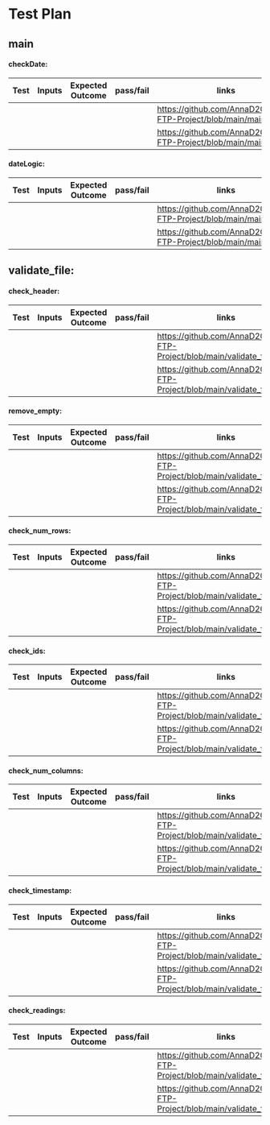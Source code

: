 # Test Plan

## main

#### checkDate:

|Test|Inputs|Expected Outcome| pass/fail | links |
|----|------|----------------|-----------|-------|
| | | | | https://github.com/AnnaD2022/QA-FTP-Project/blob/main/main.py|
| | | | | https://github.com/AnnaD2022/QA-FTP-Project/blob/main/main.py |

#### dateLogic:

|Test|Inputs|Expected Outcome| pass/fail | links |
|----|------|----------------|-----------|-------|
| | | | | https://github.com/AnnaD2022/QA-FTP-Project/blob/main/main.py |
| | | | | https://github.com/AnnaD2022/QA-FTP-Project/blob/main/main.py|


## validate_file:

#### check_header:

|Test|Inputs|Expected Outcome| pass/fail | links |
|----|------|----------------|-----------|-------|
| | | | | https://github.com/AnnaD2022/QA-FTP-Project/blob/main/validate_file.py |
| | | | | https://github.com/AnnaD2022/QA-FTP-Project/blob/main/validate_file.py |

#### remove_empty:

|Test|Inputs|Expected Outcome| pass/fail | links |
|----|------|----------------|-----------|-------|
| | | | | https://github.com/AnnaD2022/QA-FTP-Project/blob/main/validate_file.py|
| | | | | https://github.com/AnnaD2022/QA-FTP-Project/blob/main/validate_file.py|

#### check_num_rows:

|Test|Inputs|Expected Outcome| pass/fail | links |
|----|------|----------------|-----------|-------|
| | | | | https://github.com/AnnaD2022/QA-FTP-Project/blob/main/validate_file.py|
| | | | | https://github.com/AnnaD2022/QA-FTP-Project/blob/main/validate_file.py|

#### check_ids:

|Test|Inputs|Expected Outcome| pass/fail | links |
|----|------|----------------|-----------|-------|
| | | | | https://github.com/AnnaD2022/QA-FTP-Project/blob/main/validate_file.py|
| | | | | https://github.com/AnnaD2022/QA-FTP-Project/blob/main/validate_file.py|

#### check_num_columns:

|Test|Inputs|Expected Outcome| pass/fail | links |
|----|------|----------------|-----------|-------|
| | | | | https://github.com/AnnaD2022/QA-FTP-Project/blob/main/validate_file.py|
| | | | | https://github.com/AnnaD2022/QA-FTP-Project/blob/main/validate_file.py|

#### check_timestamp:

|Test|Inputs|Expected Outcome| pass/fail | links |
|----|------|----------------|-----------|-------|
| | | | | https://github.com/AnnaD2022/QA-FTP-Project/blob/main/validate_file.py|
| | | | | https://github.com/AnnaD2022/QA-FTP-Project/blob/main/validate_file.py|

#### check_readings:

|Test|Inputs|Expected Outcome| pass/fail | links |
|----|------|----------------|-----------|-------|
| | | | | https://github.com/AnnaD2022/QA-FTP-Project/blob/main/validate_file.py|
| | | | | https://github.com/AnnaD2022/QA-FTP-Project/blob/main/validate_file.py|